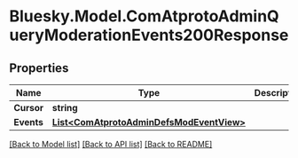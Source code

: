 # Bluesky.Model.ComAtprotoAdminQueryModerationEvents200Response

## Properties

Name | Type | Description | Notes
------------ | ------------- | ------------- | -------------
**Cursor** | **string** |  | [optional] 
**Events** | [**List&lt;ComAtprotoAdminDefsModEventView&gt;**](ComAtprotoAdminDefsModEventView.md) |  | 

[[Back to Model list]](../README.md#documentation-for-models) [[Back to API list]](../README.md#documentation-for-api-endpoints) [[Back to README]](../README.md)

